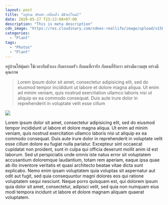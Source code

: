 ```yaml
---
layout: post
title: "อยู่บ้าน ปรับตัว เปลี่ยนใจ มีชีวิต(ใหม่)"
date: 2020-05-27 T23:13:08+07:00
description: "This is meta description"
cdn_image: "https://res.cloudinary.com/sdees-reallife/image/upload/v1589211339/1588418092065.png"
categories:
  - "Plant"
tags:
  - "Photos"
  - "Plant"
---
```


อยู่บ้านให้คุ้มค่า ใช้เวลากับตัวเอง กับครอบครัว กับคนที่เรารัก กับคนที่รักเรา อย่างมีความสุข อย่างมีคุณภาพ


> Lorem ipsum dolor sit amet, consectetur adipisicing elit, sed do eiusmod tempor incididunt ut
labore et dolore magna aliqua. Ut enim ad minim veniam, quis nostrud exercitation ullamco laboris nisi ut
aliquip ex ea commodo consequat. Duis aute irure dolor in reprehenderit in voluptate velit esse cillum


![]({{site.baseurl}}/assets/images/post-img.jpg)

Lorem ipsum dolor sit amet, consectetur adipisicing elit, sed do eiusmod tempor incididunt ut labore et
dolore magna aliqua. Ut enim ad minim veniam, quis nostrud exercitation ullamco laboris nisi ut aliquip ex
ea commodo consequat. Duis aute irure dolor in reprehenderit in voluptate velit esse cillum dolore eu fugiat
nulla pariatur. Excepteur sint occaecat cupidatat non proident, sunt in culpa qui officia deserunt mollit
anim id est laborum. Sed ut perspiciatis unde omnis iste natus error sit voluptatem accusantium doloremque
laudantium, totam rem aperiam, eaque ipsa quae ab illo inventore veritatis et quasi architecto beatae vitae
dicta sunt explicabo. Nemo enim ipsam voluptatem quia voluptas sit aspernatur aut odit aut fugit, sed quia
consequuntur magni dolores eos qui ratione voluptatem sequi nesciunt. Neque porro quisquam est, qui dolorem
ipsum quia dolor sit amet, consectetur, adipisci velit, sed quia non numquam eius modi tempora incidunt ut
labore et dolore magnam aliquam quaerat voluptatem.
